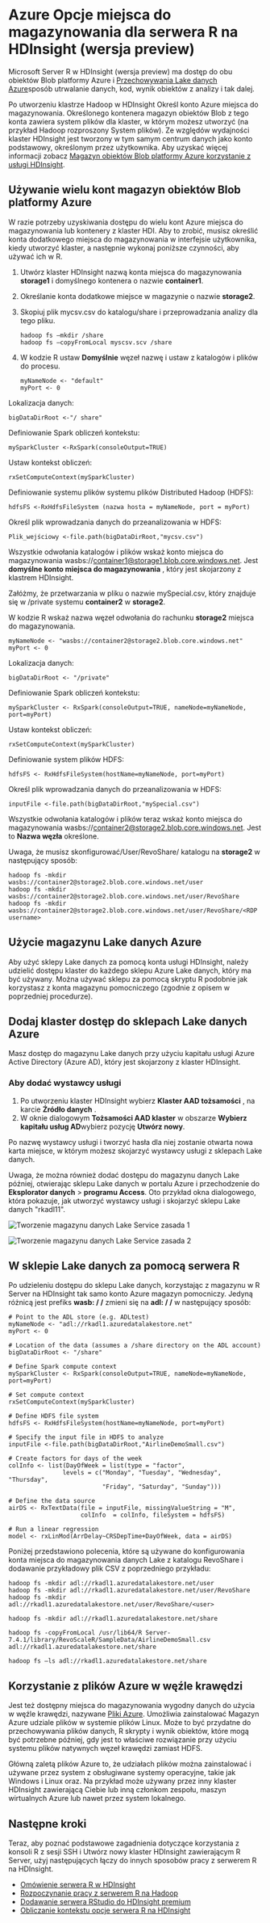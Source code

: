 
<properties
   pageTitle="Azure Opcje miejsca do magazynowania dla serwera R na HDInsight (wersja preview) | Microsoft Azure"
   description="Więcej informacji na temat różnych przestrzeni dyskowej opcje dostępne dla użytkowników z serwerem R na HDInsight (wersja preview)"
   services="HDInsight"
   documentationCenter=""
   authors="jeffstokes72"
   manager="jhubbard"
   editor="cgronlun"
/>

<tags
   ms.service="HDInsight"
   ms.devlang="R"
   ms.topic="article"
   ms.tgt_pltfrm="na"
   ms.workload="data-services"
   ms.date="09/01/2016"
   ms.author="jeffstok"
/>

# <a name="azure-storage-options-for-r-server-on-hdinsight-preview"></a>Azure Opcje miejsca do magazynowania dla serwera R na HDInsight (wersja preview)

Microsoft Server R w HDInsight (wersja preview) ma dostęp do obu obiektów Blob platformy Azure i [Przechowywania Lake danych Azure](https://azure.microsoft.com/services/data-lake-store/)sposób utrwalanie danych, kod, wynik obiektów z analizy i tak dalej.

Po utworzeniu klastrze Hadoop w HDInsight Określ konto Azure miejsca do magazynowania. Określonego kontenera magazyn obiektów Blob z tego konta zawiera system plików dla klaster, w którym możesz utworzyć (na przykład Hadoop rozproszony System plików). Ze względów wydajności klaster HDInsight jest tworzony w tym samym centrum danych jako konto podstawowy, określonym przez użytkownika. Aby uzyskać więcej informacji zobacz [Magazyn obiektów Blob platformy Azure korzystanie z usługi HDInsight](hdinsight-hadoop-use-blob-storage.md "Magazyn obiektów Blob platformy Azure korzystanie z usługi HDInsight").   


## <a name="use-multiple-azure-blob-storage-accounts"></a>Używanie wielu kont magazyn obiektów Blob platformy Azure

W razie potrzeby uzyskiwania dostępu do wielu kont Azure miejsca do magazynowania lub kontenery z klaster HDI. Aby to zrobić, musisz określić konta dodatkowego miejsca do magazynowania w interfejsie użytkownika, kiedy utworzyć klaster, a następnie wykonaj poniższe czynności, aby używać ich w R.  

1.  Utwórz klaster HDInsight nazwą konta miejsca do magazynowania **storage1** i domyślnego kontenera o nazwie **container1**.
2. Określanie konta dodatkowe miejsce w magazynie o nazwie **storage2**.  
3. Skopiuj plik mycsv.csv do katalogu/share i przeprowadzania analizy dla tego pliku.  

    ````
    hadoop fs –mkdir /share
    hadoop fs –copyFromLocal myscsv.scv /share  
    ````

3.  W kodzie R ustaw **Domyślnie** węzeł nazwę i ustaw z katalogów i plików do procesu.  

    ````
    myNameNode <- "default"
    myPort <- 0
    ````

  Lokalizacja danych:  

    bigDataDirRoot <-"/ share"  

  Definiowanie Spark obliczeń kontekstu:

    mySparkCluster <-RxSpark(consoleOutput=TRUE)

  Ustaw kontekst obliczeń:

    rxSetComputeContext(mySparkCluster)

  Definiowanie systemu plików systemu plików Distributed Hadoop (HDFS):

    hdfsFS <-RxHdfsFileSystem (nazwa hosta = myNameNode, port = myPort)

  Określ plik wprowadzania danych do przeanalizowania w HDFS:

    Plik_wejściowy <-file.path(bigDataDirRoot,"mycsv.csv")

Wszystkie odwołania katalogów i plików wskaż konto miejsca do magazynowania wasbs://container1@storage1.blob.core.windows.net. Jest **domyślne konto miejsca do magazynowania** , który jest skojarzony z klastrem HDInsight.

Załóżmy, że przetwarzania w pliku o nazwie mySpecial.csv, który znajduje się w /private systemu **container2** w **storage2**.

W kodzie R wskaż nazwa węzeł odwołania do rachunku **storage2** miejsca do magazynowania.

    myNameNode <- "wasbs://container2@storage2.blob.core.windows.net"
    myPort <- 0

  Lokalizacja danych:

    bigDataDirRoot <- "/private"

  Definiowanie Spark obliczeń kontekstu:

    mySparkCluster <- RxSpark(consoleOutput=TRUE, nameNode=myNameNode, port=myPort)

  Ustaw kontekst obliczeń:

    rxSetComputeContext(mySparkCluster)

  Definiowanie system plików HDFS:

    hdfsFS <- RxHdfsFileSystem(hostName=myNameNode, port=myPort)

  Określ plik wprowadzania danych do przeanalizowania w HDFS:

    inputFile <-file.path(bigDataDirRoot,"mySpecial.csv")

Wszystkie odwołania katalogów i plików teraz wskaż konto miejsca do magazynowania wasbs://container2@storage2.blob.core.windows.net. Jest to **Nazwa węzła** określone.

Uwaga, że musisz skonfigurować/User/RevoShare/<SSH username> katalogu na **storage2** w następujący sposób:

    hadoop fs -mkdir wasbs://container2@storage2.blob.core.windows.net/user
    hadoop fs -mkdir wasbs://container2@storage2.blob.core.windows.net/user/RevoShare
    hadoop fs -mkdir wasbs://container2@storage2.blob.core.windows.net/user/RevoShare/<RDP username>

## <a name="use-an-azure-data-lake-store"></a>Użycie magazynu Lake danych Azure

Aby użyć sklepy Lake danych za pomocą konta usługi HDInsight, należy udzielić dostępu klaster do każdego sklepu Azure Lake danych, który ma być używany. Można używać sklepu za pomocą skryptu R podobnie jak korzystasz z konta magazynu pomocniczego (zgodnie z opisem w poprzedniej procedurze).

## <a name="add-cluster-access-to-your-azure-data-lake-stores"></a>Dodaj klaster dostęp do sklepach Lake danych Azure

Masz dostęp do magazynu Lake danych przy użyciu kapitału usługi Azure Active Directory (Azure AD), który jest skojarzony z klaster HDInsight.

### <a name="to-add-a-service-principal"></a>Aby dodać wystawcy usługi
1. Po utworzeniu klaster HDInsight wybierz **Klaster AAD tożsamości** , na karcie **Źródło danych** .
2. W oknie dialogowym **Tożsamości AAD klaster** w obszarze **Wybierz kapitału usług AD**wybierz pozycję **Utwórz nowy**.

Po nazwę wystawcy usługi i tworzyć hasła dla niej zostanie otwarta nowa karta miejsce, w którym możesz skojarzyć wystawcy usługi z sklepach Lake danych.

Uwaga, że można również dodać dostępu do magazynu danych Lake później, otwierając sklepu Lake danych w portalu Azure i przechodzenie do **Eksplorator danych** > **programu Access**.  Oto przykład okna dialogowego, która pokazuje, jak utworzyć wystawcy usługi i skojarzyć sklepu Lake danych "rkadl11".

![Tworzenie magazynu danych Lake Service zasada 1](./media/hdinsight-hadoop-r-server-storage/hdinsight-hadoop-r-server-storage-adls-sp1.png)


![Tworzenie magazynu danych Lake Service zasada 2](./media/hdinsight-hadoop-r-server-storage/hdinsight-hadoop-r-server-storage-adls-sp2.png)

## <a name="use-the-data-lake-store-with-r-server"></a>W sklepie Lake danych za pomocą serwera R
Po udzieleniu dostępu do sklepu Lake danych, korzystając z magazynu w R Server na HDInsight tak samo konto Azure magazyn pomocniczy. Jedyną różnicą jest prefiks **wasb: / /** zmieni się na **adl: / /** w następujący sposób:

````
# Point to the ADL store (e.g. ADLtest)
myNameNode <- "adl://rkadl1.azuredatalakestore.net"
myPort <- 0

# Location of the data (assumes a /share directory on the ADL account)
bigDataDirRoot <- "/share"  

# Define Spark compute context
mySparkCluster <- RxSpark(consoleOutput=TRUE, nameNode=myNameNode, port=myPort)

# Set compute context
rxSetComputeContext(mySparkCluster)

# Define HDFS file system
hdfsFS <- RxHdfsFileSystem(hostName=myNameNode, port=myPort)

# Specify the input file in HDFS to analyze
inputFile <-file.path(bigDataDirRoot,"AirlineDemoSmall.csv")

# Create factors for days of the week
colInfo <- list(DayOfWeek = list(type = "factor",
               levels = c("Monday", "Tuesday", "Wednesday", "Thursday",
                          "Friday", "Saturday", "Sunday")))

# Define the data source
airDS <- RxTextData(file = inputFile, missingValueString = "M",
                    colInfo  = colInfo, fileSystem = hdfsFS)

# Run a linear regression
model <- rxLinMod(ArrDelay~CRSDepTime+DayOfWeek, data = airDS)
````

Poniżej przedstawiono polecenia, które są używane do konfigurowania konta miejsca do magazynowania danych Lake z katalogu RevoShare i dodawanie przykładowy plik CSV z poprzedniego przykładu:

````
hadoop fs -mkdir adl://rkadl1.azuredatalakestore.net/user
hadoop fs -mkdir adl://rkadl1.azuredatalakestore.net/user/RevoShare
hadoop fs -mkdir adl://rkadl1.azuredatalakestore.net/user/RevoShare/<user>

hadoop fs -mkdir adl://rkadl1.azuredatalakestore.net/share

hadoop fs -copyFromLocal /usr/lib64/R Server-7.4.1/library/RevoScaleR/SampleData/AirlineDemoSmall.csv adl://rkadl1.azuredatalakestore.net/share

hadoop fs –ls adl://rkadl1.azuredatalakestore.net/share
````

## <a name="use-azure-files-on-the-edge-node"></a>Korzystanie z plików Azure w węźle krawędzi

Jest też dostępny miejsca do magazynowania wygodny danych do użycia w węźle krawędzi, nazywane [Pliki Azure](../storage/storage-how-to-use-files-linux.md "Azure plików"). Umożliwia zainstalować Magazyn Azure udziale plików w systemie plików Linux. Może to być przydatne do przechowywania plików danych, R skrypty i wynik obiektów, które mogą być potrzebne później, gdy jest to właściwe rozwiązanie przy użyciu systemu plików natywnych węzeł krawędzi zamiast HDFS.

Główną zaletą plików Azure to, że udziałach plików można zainstalować i używane przez system z obsługiwane systemy operacyjne, takie jak Windows i Linux oraz. Na przykład może używany przez inny klaster HDInsight zawierającą Ciebie lub inną członkom zespołu, maszyn wirtualnych Azure lub nawet przez system lokalnego.


## <a name="next-steps"></a>Następne kroki

Teraz, aby poznać podstawowe zagadnienia dotyczące korzystania z konsoli R z sesji SSH i Utwórz nowy klaster HDInsight zawierającym R Server, użyj następujących łączy do innych sposobów pracy z serwerem R na HDInsight.

- [Omówienie serwera R w HDInsight](hdinsight-hadoop-r-server-overview.md)
- [Rozpoczynanie pracy z serwerem R na Hadoop](hdinsight-hadoop-r-server-get-started.md)
- [Dodawanie serwera RStudio do HDInsight premium](hdinsight-hadoop-r-server-install-r-studio.md)
- [Obliczanie kontekstu opcje serwera R na HDInsight](hdinsight-hadoop-r-server-compute-contexts.md)
